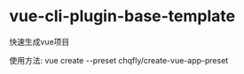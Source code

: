 # vue-cli-plugin-base-template

快速生成vue项目

使用方法:
vue create --preset chqfly/create-vue-app-preset <project-name>